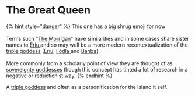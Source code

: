# The Great Queen

{% hint style="danger" %}
This one has a big shrug emoji for now\
\
Terms such "[The Morrígan](../../../disambiguation/the-morrigan.md)" have similarities and in some cases share sister names to [Ériu ](erui/)and so may well be a more modern recontextualization of the [triple goddess](../../concepts/triple-persona.md) ([Ériu](erui/), [Fódla ](fodla.md)and [Banba](banba.md)).\
\
More commonly from a scholarly point of view they are thought of as [sovereignty goddesses](../../../disambiguation/sovereignty-goddess.md) though this concept has tinted a lot of research in a negative or reductionist way.
{% endhint %}

A [triple goddess](../../concepts/triple-persona.md) and often as a personification for the island it self.
